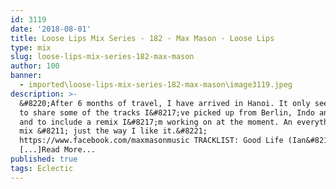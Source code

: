 ```yaml
---
id: 3119
date: '2018-08-01'
title: Loose Lips Mix Series - 182 - Max Mason - Loose Lips
type: mix
slug: loose-lips-mix-series-182-max-mason
author: 100
banner:
  - imported\loose-lips-mix-series-182-max-mason\image3119.jpeg
description: >-
  &#8220;After 6 months of travel, I have arrived in Hanoi. It only seemed fair
  to share some of the tracks I&#8217;ve picked up from Berlin, Indo and Japan,
  and to include a remix I&#8217;m working on at the moment. An everything goes
  mix &#8211; just the way I like it.&#8221;
  https://www.facebook.com/maxmasonmusic TRACKLIST: Good Life (Ian&#8217;s
  [...]Read More...
published: true
tags: Eclectic
---
```

